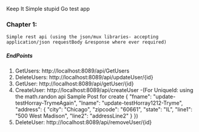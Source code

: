 Keep It Simple stupid Go test app


### Chapter 1: 
	Simple rest api (using the json/mux libraries- accepting application/json requestBody &response where ever required)
##### EndPoints 
1. GetUsers: http://localhost:8089/api/GetUsers  
2. DeleteUsers: http://localhost:8089/api/updateUser/{id} 
3. GetUser: http://localhost:8089/api/getUser/{id} 
4. CreateUser: http://localhost:8089/api/createUser -(For UniqueId: using the math.randon api 
		Sample Post for create
		{
		"fname": "update-testHorray-TrymeAgain",
		"lname": "update-testHorray1212-Tryme",
		"address": {
		"city": "Chicago",
		"zipcode": "60661",
		"state": "IL",
		"line1": "500 West Madison",
		"line2": "addressLine2"
		}
		})
5. DeleteUser: http://localhost:8089/api/removeUser/{id}
